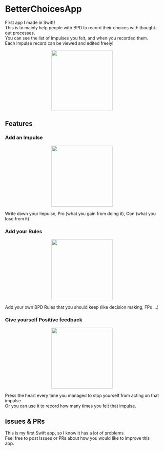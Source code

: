 # BetterChoicesApp
First app I made in Swift!  
This is to mainly help people with BPD to record their choices with thought-out processes.  
You can see the list of Impulses you felt, and when you recorded them.  
Each Impulse record can be viewed and edited freely!  
<p align="center">
  <img src="https://github.com/MontyCoder0701/BetterChoicesApp/assets/104475739/77fd22c0-9834-4d32-889f-59ba6556e991" width="200" >
</p>

## Features
### Add an Impulse
<p align="center">
  <img src="https://github.com/MontyCoder0701/BetterChoicesApp/assets/104475739/d8d95161-31eb-454a-8df7-3e4c32257fb01" width="200" >
</p>

Write down your Impulse, Pro (what you gain from doing it), Con (what you lose from it).

### Add your Rules
<p align="center">
  <img src="https://github.com/MontyCoder0701/BetterChoicesApp/assets/104475739/33d1f498-63fc-4dcb-9066-a4d2475d153f" width="200" >
</p>

Add your own BPD Rules that you should keep (like decision making, FPs ...)


### Give yourself Positive feedback
<p align="center">
  <img src="https://github.com/MontyCoder0701/BetterChoicesApp/assets/104475739/4fc2ecc5-3ace-447d-b92e-9df4bb2ac22f" width="200" >
</p>

Press the heart every time you managed to stop yourself from acting on that impulse.  
Or you can use it to record how many times you felt that impulse.  

## Issues & PRs
This is my first Swift app, so I know it has a lot of problems.  
Feel free to post Issues or PRs  about how you would like to improve this app.  
